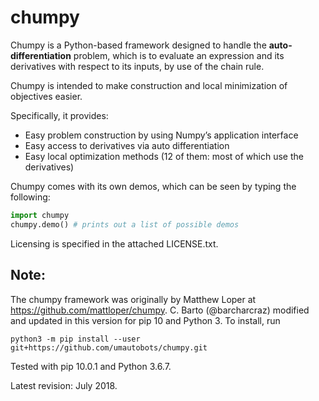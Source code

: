 chumpy
======

Chumpy is a Python-based framework designed to handle the **auto-differentiation** problem,
which is to evaluate an expression and its derivatives with respect to its inputs, by use of the chain rule.

Chumpy is intended to make construction and local
minimization of objectives easier.

Specifically, it provides:

- Easy problem construction by using Numpy’s application interface
- Easy access to derivatives via auto differentiation
- Easy local optimization methods (12 of them: most of which use the derivatives)

Chumpy comes with its own demos, which can be seen by typing the following:

```python
import chumpy
chumpy.demo() # prints out a list of possible demos
```

Licensing is specified in the attached LICENSE.txt.

## Note:
The chumpy framework was originally by Matthew Loper at https://github.com/mattloper/chumpy. C. Barto (@barcharcraz) modified and updated in this version for pip 10 and Python 3. 
To install, run 
```
python3 -m pip install --user git+https://github.com/umautobots/chumpy.git
```
Tested with pip 10.0.1 and Python 3.6.7. 

Latest revision: July 2018.

